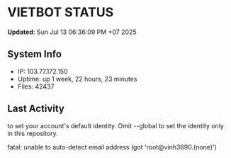 # VIETBOT STATUS
**Updated**: Sun Jul 13 06:36:09 PM +07 2025

## System Info
- IP: 103.77.172.150
- Uptime: up 1 week, 22 hours, 23 minutes
- Files: 42437

## Last Activity

to set your account's default identity.
Omit --global to set the identity only in this repository.

fatal: unable to auto-detect email address (got 'root@vinh3690.(none)')
